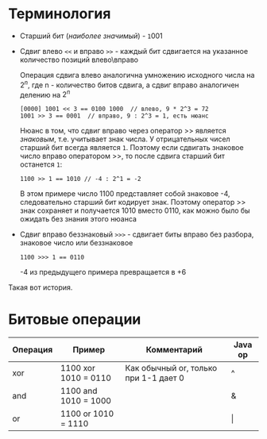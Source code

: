 # Терминология

* Старший бит (*наиболее значимый*) - `1`001

* Сдвиг влево `<<` и вправо `>>` - каждый бит сдвигается на указанное количество позиций влево\вправо

  Операция сдвига влево аналогична умножению исходного числа на $2^n$, где n - количество битов сдвига, а сдвиг вправо аналогичен делению на $2^n$

  ```
  [0000] 1001 << 3 == 0100 1000  // влево, 9 * 2^3 = 72
  1001 >> 3 == 0001  // вправо, 9 : 2^3 = 1, есть нюанс
  ```

  Нюанс в том, что сдвиг вправо через оператор >> является *знаковым*, т.е. учитывает знак числа. У отрицательных чисел старший бит всегда является `1`. Поэтому если сдвигать знаковое число вправо оператором >>, то после сдвига старший бит останется `1`:

  ```
  1100 >> 1 == 1010 // -4 : 2^1 = -2
  ```

  В этом примере число 1100 представляет собой знаковое -4, следовательно старший бит кодирует знак. Поэтому оператор >> знак сохраняет и получается 1010 вместо 0110, как можно было бы ожидать без знания этого нюанса 

* Сдвиг вправо беззнаковый `>>>` - сдвигает биты вправо без разбора, знаковое число или беззнаковое

  ```
  1100 >>> 1 == 0110
  ```

  -4 из предыдущего примера превращается в +6

Такая вот история.

# Битовые операции

| Операция | Пример               | Комментарий                           | Java op |
| -------- | -------------------- | ------------------------------------- | ------- |
| xor      | 1100 xor 1010 = 0110 | Как обычный or, только при 1-1 дает 0 | ^       |
| and      | 1100 and 1010 = 1000 |                                       | &       |
| or       | 1100 or 1010 = 1110  |                                       | \|      |

